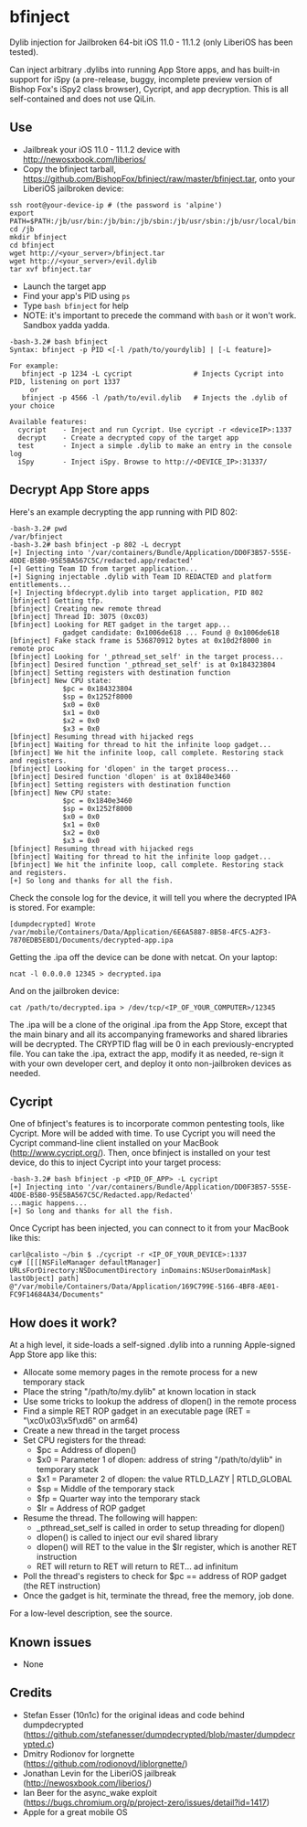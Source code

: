 # bfinject
Dylib injection for Jailbroken 64-bit iOS 11.0 - 11.1.2 (only LiberiOS has been tested).

Can inject arbitrary .dylibs into running App Store apps, and has built-in support for iSpy (a pre-release, buggy, incomplete preview version of Bishop Fox's iSpy2 class browser), Cycript, and app decryption. This is all self-contained and does not use QiLin.

## Use
* Jailbreak your iOS 11.0 - 11.1.2 device with http://newosxbook.com/liberios/ 
* Copy the bfinject tarball, https://github.com/BishopFox/bfinject/raw/master/bfinject.tar, onto your LiberiOS jailbroken device:
```
ssh root@your-device-ip # (the password is 'alpine')
export PATH=$PATH:/jb/usr/bin:/jb/bin:/jb/sbin:/jb/usr/sbin:/jb/usr/local/bin:
cd /jb
mkdir bfinject
cd bfinject
wget http://<your_server>/bfinject.tar
wget http://<your_server>/evil.dylib
tar xvf bfinject.tar
```
* Launch the target app
* Find your app's PID using `ps`
* Type `bash bfinject` for help
* NOTE: it's important to precede the command with `bash` or it won't work. Sandbox yadda yadda.
```
-bash-3.2# bash bfinject
Syntax: bfinject -p PID <[-l /path/to/yourdylib] | [-L feature]>

For example:
   bfinject -p 1234 -L cycript               # Injects Cycript into PID, listening on port 1337
     or
   bfinject -p 4566 -l /path/to/evil.dylib   # Injects the .dylib of your choice

Available features:
  cycript    - Inject and run Cycript. Use cycript -r <deviceIP>:1337
  decrypt    - Create a decrypted copy of the target app
  test       - Inject a simple .dylib to make an entry in the console log
  iSpy       - Inject iSpy. Browse to http://<DEVICE_IP>:31337/
```

## Decrypt App Store apps
Here's an example decrypting the app running with PID 802:

```
-bash-3.2# pwd
/var/bfinject
-bash-3.2# bash bfinject -p 802 -L decrypt
[+] Injecting into '/var/containers/Bundle/Application/DD0F3B57-555E-4DDE-B5B0-95E5BA567C5C/redacted.app/redacted'
[+] Getting Team ID from target application...
[+] Signing injectable .dylib with Team ID REDACTED and platform entitlements...
[+] Injecting bfdecrypt.dylib into target application, PID 802
[bfinject] Getting tfp.
[bfinject] Creating new remote thread
[bfinject] Thread ID: 3075 (0xc03)
[bfinject] Looking for RET gadget in the target app...
             gadget candidate: 0x1006de618 ... Found @ 0x1006de618
[bfinject] Fake stack frame is 536870912 bytes at 0x10d2f8000 in remote proc
[bfinject] Looking for '_pthread_set_self' in the target process...
[bfinject] Desired function '_pthread_set_self' is at 0x184323804
[bfinject] Setting registers with destination function
[bfinject] New CPU state:
             $pc = 0x184323804
             $sp = 0x1252f8000
             $x0 = 0x0
             $x1 = 0x0
             $x2 = 0x0
             $x3 = 0x0
[bfinject] Resuming thread with hijacked regs
[bfinject] Waiting for thread to hit the infinite loop gadget...
[bfinject] We hit the infinite loop, call complete. Restoring stack and registers.
[bfinject] Looking for 'dlopen' in the target process...
[bfinject] Desired function 'dlopen' is at 0x1840e3460
[bfinject] Setting registers with destination function
[bfinject] New CPU state:
             $pc = 0x1840e3460
             $sp = 0x1252f8000
             $x0 = 0x0
             $x1 = 0x0
             $x2 = 0x0
             $x3 = 0x0
[bfinject] Resuming thread with hijacked regs
[bfinject] Waiting for thread to hit the infinite loop gadget...
[bfinject] We hit the infinite loop, call complete. Restoring stack and registers.
[+] So long and thanks for all the fish.
```

Check the console log for the device, it will tell you where the decrypted IPA is stored. For example:

```
[dumpdecrypted] Wrote /var/mobile/Containers/Data/Application/6E6A5887-8B58-4FC5-A2F3-7870EDB5E8D1/Documents/decrypted-app.ipa
```

Getting the .ipa off the device can be done with netcat. On your laptop:

```
ncat -l 0.0.0.0 12345 > decrypted.ipa
```

And on the jailbroken device:

```
cat /path/to/decrypted.ipa > /dev/tcp/<IP_OF_YOUR_COMPUTER>/12345
````

The .ipa will be a clone of the original .ipa from the App Store, except that the main binary and all its accompanying frameworks and shared libraries will be decrypted. The CRYPTID flag will be 0 in each previously-encrypted file. You can take the .ipa, extract the app, modify it as needed, re-sign it with your own developer cert, and deploy it onto non-jailbroken devices as needed.

## Cycript
One of bfinject's features is to incorporate common pentesting tools, like Cycript. More will be added with time. To use Cycript you will need the Cycript command-line client installed on your MacBook (http://www.cycript.org/). Then, once bfinject is installed on your test device, do this to inject Cycript into your target process:

```
-bash-3.2# bash bfinject -p <PID_OF_APP> -L cycript
[+] Injecting into '/var/containers/Bundle/Application/DD0F3B57-555E-4DDE-B5B0-95E5BA567C5C/Redacted.app/Redacted'
...magic happens...
[+] So long and thanks for all the fish.
```

Once Cycript has been injected, you can connect to it from your MacBook like this:

```
carl@calisto ~/bin $ ./cycript -r <IP_OF_YOUR_DEVICE>:1337
cy# [[[[NSFileManager defaultManager] URLsForDirectory:NSDocumentDirectory inDomains:NSUserDomainMask] lastObject] path]
@"/var/mobile/Containers/Data/Application/169C799E-5166-4BF8-AE01-FC9F14684A34/Documents"
```

## How does it work?
At a high level, it side-loads a self-signed .dylib into a running Apple-signed App Store app like this:

* Allocate some memory pages in the remote process for a new temporary stack
* Place the string "/path/to/my.dylib" at known location in stack
* Use some tricks to lookup the address of dlopen() in the remote process
* Find a simple RET ROP gadget in an executable page (RET = "\xc0\x03\x5f\xd6" on arm64)
* Create a new thread in the target process
* Set CPU registers for the thread: 
  * $pc = Address of dlopen()  
  * $x0 = Parameter 1 of dlopen: address of string "/path/to/dylib" in temporary stack  
  * $x1 = Parameter 2 of dlopen: the value RTLD_LAZY | RTLD_GLOBAL  
  * $sp = Middle of the temporary stack  
  * $fp = Quarter way into the temporary stack  
  * $lr = Address of ROP gadget  
* Resume the thread. The following will happen:
  * _pthread_set_self is called in order to setup threading for dlopen()
  * dlopen() is called to inject our evil shared library  
  * dlopen() will RET to the value in the $lr register, which is another RET instruction  
  * RET will return to RET will return to RET... ad infinitum  
* Poll the thread's registers to check for $pc == address of ROP gadget (the RET instruction)
* Once the gadget is hit, terminate the thread, free the memory, job done.

For a low-level description, see the source.

## Known issues
* None

## Credits
* Stefan Esser (10n1c) for the original ideas and code behind dumpdecrypted (https://github.com/stefanesser/dumpdecrypted/blob/master/dumpdecrypted.c)
* Dmitry Rodionov for lorgnette (https://github.com/rodionovd/liblorgnette/)
* Jonathan Levin for the  LiberiOS jailbreak (http://newosxbook.com/liberios/)
* Ian Beer for the async_wake exploit (https://bugs.chromium.org/p/project-zero/issues/detail?id=1417)
* Apple for a great mobile OS
